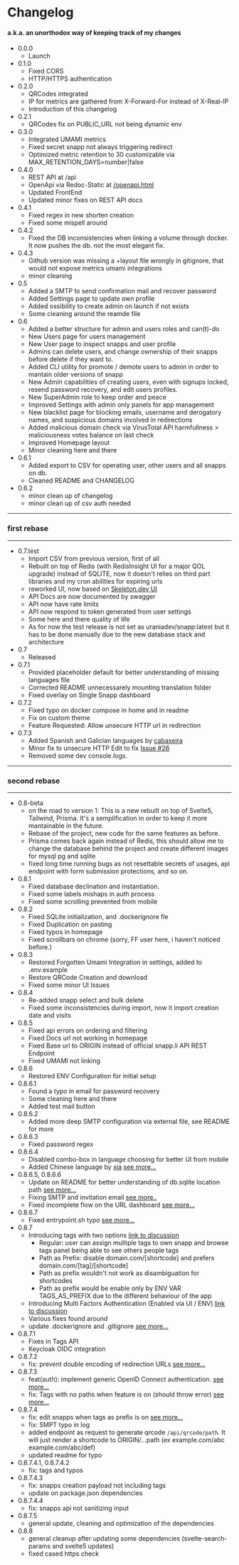 # Changelog

#### a.k.a. an unorthodox way of keeping track of my changes

- 0.0.0
  - Launch
- 0.1.0
  - Fixed CORS
  - HTTP/HTTPS authentication
- 0.2.0
  - QRCodes integrated
  - IP for metrics are gathered from X-Forward-For instead of X-Real-IP
  - Introduction of this changelog
- 0.2.1
  - QRCodes fix on PUBLIC_URL not being dynamic env
- 0.3.0
  - Integrated UMAMI metrics
  - Fixed secret snapp not always triggering redirect
  - Optimized metric retention to 30 customizable via
    MAX_RETENTION_DAYS=number|false
- 0.4.0
  - REST API at /api
  - OpenApi via Redoc-Static at [/openapi.html](http://snapp.li/openapi.html)
  - Updated FrontEnd
  - Updated minor fixes on REST API docs
- 0.4.1
  - Fixed regex in new shorten creation
  - Fixed some mispell around
- 0.4.2
  - Fixed the DB inconsistencies when linking a volume through docker. It now
    pushes the db. not the most elegant fix.
- 0.4.3
  - Github version was missing a +layout file wrongly in gitignore, that would
    not expose metrics umami integrations
  - minor cleaning
- 0.5
  - Added a SMTP to send confirmation mail and recover password
  - Added Settings page to update own profile
  - Added ossibility to create admin on launch if not exists
  - Some cleaning around the reamde file
- 0.6
  - Added a better structure for admin and users roles and can(t)-do
  - New Users page for users management
  - New User page to inspect snapps and user profile
  - Admins can delete users, and change ownership of their snapps before delete
    if they want to.
  - Added CLI utility for promote / demote users to admin in order to mantain
    older versions of snapp
  - New Admin capabilities of creating users, even with signups locked, resend
    password recovery, and edit users profiles.
  - New SuperAdmin role to keep order and peace
  - Improved Settings with admin only panels for app management
  - New blacklist page for blocking emails, username and derogatory names, and
    suspicious domains involved in redirections
  - Added malicious domain check via VirusTotal API harmfullness > maliciousness
    votes balance on last check
  - Improved Homepage layout
  - Minor cleaning here and there
- 0.6.1
  - Added export to CSV for operating user, other users and all snapps on db.
  - Cleaned README and CHANGELOG
- 0.6.2
  - minor clean up of changelog
  - minor clean up of csv auth needed

---

### first rebase

---

- 0.7.test
  - Import CSV from previous version, first of all
  - Rebuilt on top of Redis (with RedisInsight UI for a major QOL upgrade)
    instead of SQLITE, now it doesn't relies on third part libraries and my cron
    abilities for expiring urls
  - reworked UI, now based on [Skeleton.dev UI](https://skeleton.dev)
  - API Docs are now documented by swagger
  - API now have rate limits
  - API now respond to token generated from user settings
  - Some here and there quality of life
  - As for now the test release is not set as uraniadev/snapp:latest but it has
    to be done manually due to the new database stack and architecture
- 0.7
  - Released
- 0.7.1
  - Provided placeholder default for better understanding of missing languages
    file
  - Corrected README unnecessarely mounting translation folder
  - Fixed overlay on Single Snapp dashboard
- 0.7.2
  - Fixed typo on docker compose in home and in readme
  - Fix on custom theme
  - Feature Requested: Allow unsecure HTTP url in redirection
- 0.7.3
  - Added Spanish and Galician languages by
    [cabaseira](https://github.com/cabaseira)
  - Minor fix to unsecure HTTP Edit to fix
    [Issue #26](https://github.com/urania-dev/snapp/issues/26)
  - Removed some dev console.logs.

---

### second rebase

---

- 0.8-beta
  - on the road to version 1: This is a new rebuilt on top of Svelte5, Tailwind,
    Prisma. It's a semplification in order to keep it more mantainable in the
    future.
  - Rebase of the project, new code for the same features as before.
  - Prisma comes back again instead of Redis, this should allow me to change the
    database behind the project and create different images for mysql pg and
    sqlite
  - fixed long time running bugs as not resettable secrets of usages, api
    endpoint with form submission protections, and so on.
- 0.8.1
  - Fixed database declination and instantiation.
  - Fixed some labels mishaps in auth process
  - Fixed some scrolling prevented from mobile
- 0.8.2
  - Fixed SQLite initialization, and .dockerignore fle
  - Fixed Duplication on pasting
  - Fixed typos in homepage
  - Fixed scrollbars on chrome (sorry, FF user here, i haven't noticed before.)
- 0.8.3
  - Restored Forgotten Umami Integration in settings, added to .env.example
  - Restore QRCode Creation and download
  - Fixed some minor UI Issues
- 0.8.4
  - Re-added snapp select and bulk delete
  - Fixed some inconsistencies during import, now it import creation date and
    visits
- 0.8.5
  - Fixed api errors on ordering and filtering
  - Fixed Docs url not working in homepage
  - Fixed Base url to ORIGIN instead of official snapp.li API REST Endpoint
  - Fixed UMAMI not linking
- 0.8.6
  - Restored ENV Configuration for initial setup
- 0.8.6.1
  - Found a typo in email for password recovery
  - Some cleaning here and there
  - Added test mail button
- 0.8.6.2
  - Added more deep SMTP configuration via external file, see README for more
- 0.8.6.3
  - Fixed password regex
- 0.8.6.4
  - Disabled combo-box in language choosing for better UI from mobile
  - Added Chinese language by [xja](https://github.com/xja)
    [see more...](https://github.com/urania-dev/snapp/issues/48)
- 0.8.6.5, 0.8.6.6
  - Update on README for better understanding of db.sqlite location path
    [see more...](https://github.com/urania-dev/snapp/issues/50)
  - Fixing SMTP and invitation email
    [see more..](https://github.com/urania-dev/snapp/issues/51)
  - Fixed incomplete flow on the URL dashboard
    [see more...](https://github.com/urania-dev/snapp/issues/52)
- 0.8.6.7
  - Fixed entrypoint.sh typo
    [see more...](https://github.com/urania-dev/snapp/issues/53)
- 0.8.7
  - Introducing tags with two options
    [link to discussion](https://github.com/urania-dev/snapp/discussions/56)
    - Regular: user can assign multiple tags to own snapp and browse tags panel
      being able to see others people tags
    - Path as Prefix: disable domain.com/[shortcode] and prefers
      domain.com/[tag]/[shortcode]
    - Path as prefix wouldn't not work as disambiguation for shortcodes
    - Path as prefix would be enable only by ENV VAR TAGS_AS_PREFIX due to the
      different behaviour of the app
  - Introducing Multi Factors Authentication (Enabled via UI / ENV)
    [link to discussion](https://github.com/urania-dev/snapp/discussions/57)
  - Various fixes found around
  - update .dockerignore and .gitignore
    [see more...](https://github.com/urania-dev/snapp/pull/58)
- 0.8.7.1
  - Fixes in Tags API
  - Keycloak OIDC integration
- 0.8.7.2
  - fix: prevent double encoding of redirection URLs
    [see more...](https://github.com/urania-dev/snapp/pull/61)
- 0.8.7.3
  - feat(auth): implement generic OpenID Connect authentication.
    [see more...](https://github.com/urania-dev/snapp/pull/65)
  - fix: Tags with no paths when feature is on (should throw error)
    [see more...](https://github.com/urania-dev/snapp/issues/63#issuecomment-2423712962)
- 0.8.7.4
  - fix: edit snapps when tags as prefix is on
    [see more...](https://github.com/urania-dev/snapp/issues/68)
  - fix: SMPT typo in log
  - added endpoint as request to generate qrcode `/api/qrcode/path`. It will
    just render a shortcode to ORIGIN/...path (ex example.com/abc
    example.com/abc/def)
  - updated readme for typo
- 0.8.7.4.1, 0.8.7.4.2
  - fix: tags and typos
- 0.8.7.4.3
  - fix: snapps creation payload not including tags
  - update on package.json dependencies
- 0.8.7.4.4
  - fix: snapps api not sanitizing input
- 0.8.7.5
  - general update, cleaning and optimization of the dependencies
- 0.8.8
  - general cleanup after updating some dependencies (svelte-search-params and
    svelte5 updates)
  - fixed cased https check
